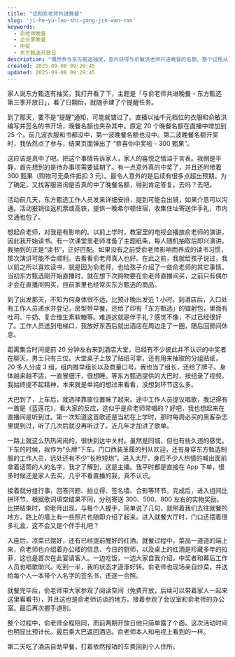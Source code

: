 ```yaml
---
title: "记和俞老师共进晚餐"
slug: 'ji-he-yu-lao-shi-gong-jin-wan-can'
keywords:
  - 俞老师晚餐
  - 企业家晚餐
  - 中奖
  - 东方甄选开放日
description: "偶然参与东方甄选抽奖，意外获得与俞敏洪老师共进晚餐的名额。整个过程从抽奖通知、活动安排，到入住酒店、分组互动、就餐交流，再到办公室参观，俞老师全程陪同，现场亲自下厨、赠书签名合影，多重伴手礼，细节拉满，意外惊喜频频。"
created: 2025-09-08 09:29:45
updated: 2025-09-08 09:29:45
---
```


家人说东方甄选有抽奖，我打开看了下，主题是「与俞老师共进晚餐 - 东方甄选第三季开放日」，看了日期后，就随手建了个提醒任务。

到了那天，要不是“提醒”通知，可能就错过了。直播以抽千元档位的衣服和俞敏洪编写并签名的书开场，晚餐名额也夹杂其中。原定 20 个晚餐名额在直播中增加到 25 个。前几波衣服和书都没中，第一波晚餐名额也没中。第二波晚餐名额开奖时，我依然点了参与，结果页面弹出了 “恭喜你中奖啦 - 300 甄果”。

这应该是真中了吧。把这个事情告诉家人，家人的喜悦之情溢于言表。我倒是平静，首先想到的是待办事项需要延期了。有一点意外真的中奖了，并且还附带着 300 甄果（购物可无条件抵扣 3 元）。最令人意外的是后续有很多点超出预期。为了确定，又找客服咨询是否真的中了晚餐名额，得到肯定答复。去吗？去吧。

活动前几天，东方甄选工作人员发来详细安排，提到可能会出镜，如果介意可以沟通。活动报销往返机票或高铁，提供一晚希尔顿住宿，收集住址寄送伴手礼，市内交通也包了。

想起俞老师，对我是有影响的。以前上学时，教室里的电视会播放俞老师的演讲，因此我开始读书。有一次课堂里老师准备了主题纸条，每人随机抽取后即兴演讲，我抽到的正是“读书”，正好匹配。如果没有之前受俞老师影响而养成的读书习惯，那次演讲可能不会顺利。去看看俞老师真人也好。在此之前，我就给孩子说过，我以前之所以喜欢读书，就是因为俞老师，也给孩子介绍了一些俞老师的其它事情。当初东方甄选刚开始直播时，就在想下次购物要在俞老师直播间买，之前只有偶尔才会在直播间购买，目前家里也经常买东方甄选的商品。

到了出发那天，不知为何身体很不适，比预计晚出发近 1 小时。到酒店后，入口处有工作人员递水并登记，房型带早餐，还给了印有「东方甄选」的镭射包，里面有吐司、牛奶、复合维生素软糖等。难道这就是伴手礼？感觉不像，不过已经很好了。工作人员送到电梯口，我放好东西后就出酒店在周边走了一圈，随后回房间休息。

距离集合时间提前 20 分钟左右来到酒店大堂，已经有不少彼此并不认识的中奖者在聊天，男士只有三位。大堂桌子上放了贴纸可拿，还有用来抽取的分组贴纸，20 多人分成 3 组，组内推举组长以及商量口号。我也当了组长，还给了牌子。身体越来越不适，一直冒细汗，很想睡。等东方甄选提供的大巴时，按组录了视频，我始终提不起精神，本来就是单纯的想过来看看，没想到环节这么多。

大巴到了，上车后，就选择靠窗位置眯了起来。途中工作人员提议唱歌，我记得有一首是《蓝莲花》，看大家的反应，这似乎是俞老师常唱的？好吧，我也想起来在直播间是听到过。第一次知道这首歌还是当初在上学时，那时每周必买的黑客杂志里提到过，听了几次后就没再听过了。近几年才加进了歌单。

一路上就这么热热闹闹的，很快到达中关村。虽然是同城，但也有些久违的感觉。下车的时候，我作为“头牌”下车。门口西装革履的列队欢迎，还有身穿东方甄选制服的工作人员，远处还有不少“长枪短炮”。进入大厅，身后不少人热情的喊出面前拿着话筒的人的名字，我才了解到，这是主播。我平时都是直接在 App 下单，很多时候还是家人去买，几乎不看直播的我，真不认识。

接着就分组行事，回答问题、拍立得、签名墙、合影等环节。完成后，进入组间比拼环节，根据歌词填空结果不同，分别寄送 300、500、800 左右的实物奖励。比拼结束时，俞老师出现，与每个人握手，简单说了几句，就带着我们去往就餐的地方，路上的墙上有一些照片也随即介绍了起来。进入就餐大厅时，门口还摆着很多礼盒，这不会又是个伴手礼吧？

入座后，凉菜已摆好，还有已经提前醒好的红酒。就餐过程中，菜品一道道的端上来，俞老师也介绍着办公楼的信息、今日的厨师，以及桌上的红酒是珍藏多年的拉菲，这也是首次在此宴请客人。一边吃饭，一边大家自我介绍，中奖者和幕后工作人员也唱歌助兴。吃到一半，我的状态才逐渐好转。俞老师也现场亲自炒菜，并送给每个人一本带个人名字的签名书，还逐一合照。

就餐完毕后，俞老师带大家参观了阅读空间（免费开放，后续可以带着家人一起来这里看看书），并且这也是俞老师访谈的地方。接着参观了会议室和俞老师的办公室。最后再次握手道别。

整个过程中，俞老师全程陪同，而前两期开放日他只简单露了个面。这次活动时间也明显比预计长。最后乘大巴返回酒店。俞老师本人和电视上看到的一样。

第二天吃了酒店自助早餐，打着依然报销的车费回到个人住所。
